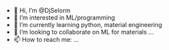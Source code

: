 - 👋 Hi, I’m @DjSelorm
- 👀 I’m interested in ML/programming
- 🌱 I’m currently learning python, material engineering
- 💞️ I’m looking to collaborate on ML for materials ...
- 📫 How to reach me: ...

<!---
DjSelorm/DjSelorm is a ✨ special ✨ repository because its `README.md` (this file) appears on your GitHub profile.
You can click the Preview link to take a look at your changes.
--->
